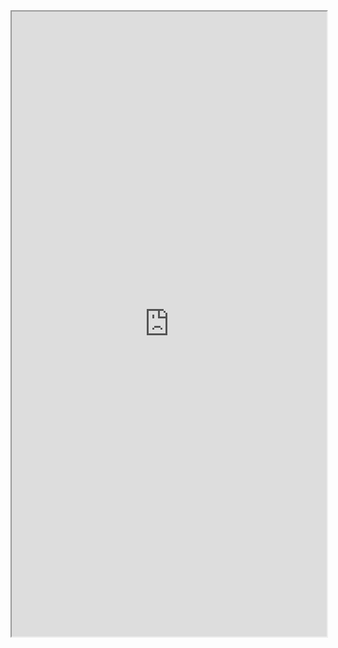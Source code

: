 <iframe src="https://liaojunjun.github.io/nice/root/d3/draw_html_tree_demo.html" width="100%" height="1000"></iframe>
